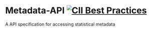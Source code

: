 # Metadata-API [![CII Best Practices](https://bestpractices.coreinfrastructure.org/projects/3702/badge)](https://bestpractices.coreinfrastructure.org/projects/3702)
A API specification for accessing statistical metadata
